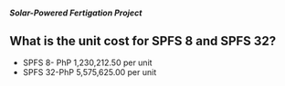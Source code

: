 ##### Solar-Powered Fertigation Project

## What is the unit cost for SPFS 8 and SPFS 32?


 - SPFS 8- PhP 1,230,212.50 per unit
 - SPFS 32-PhP 5,575,625.00 per unit

